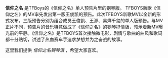 

**信仰之名** 是TFBoys的《信仰之名》单人预告片里的钢琴版。
TFBOYS新歌《信仰之名》的MV率先发出第一版王俊凯的预告。此次TFBOYS新歌MV以全新的形式发布。三版预告分别为组合成员王俊凯、王源、易烊千玺的单人版预告。与MV正片不同，预告片的音乐特意做成了《信仰之名》的钢琴抒情版，预示着新MV曝光前的平静。《信仰之名》是TFBOYS首次接触微电影，剧情与歌曲的曲风和歌词都十分贴切，讲述了热血赛车手追求梦想并为之奋战的故事。

  
这里我们提供 _信仰之名钢琴谱_ ，希望大家喜欢。

